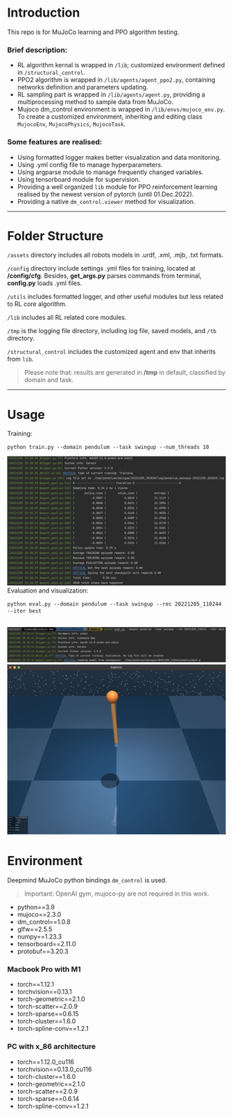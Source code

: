 # Introduction
This repo is for MuJoCo learning and PPO algorithm testing.

### Brief description:
- RL algorithm kernal is wrapped in `/lib`; customized environment defined in `/structural_control`.
- PPO2 algorithm is wrapped in `/lib/agents/agent_ppo2.py`, containing networks definition and parameters updating.
- RL sampling part is wrapped in `/lib/agents/agent.py`, providing a multiprocessing method to sample data from MuJoCo.
- Mujoco dm_control environment is wrapped in `/lib/envs/mujoco_env.py`. To create a customized environment, inheriting
and editing class `MujocoEnv`, `MujocoPhysics`, `MujocoTask`.

### Some features are realised:
- Using formatted logger makes better visualization and data monitoring.
- Using .yml config file to manage hyperparameters.
- Using argparse module to manage frequently changed variables.
- Using tensorboard module for supervision.
- Providing a well organized `lib` module for PPO reinforcement learning realised by the newest version of pytorch 
(until 01.Dec.2022).
- Providing a native `dm_control.viewer` method for visualization.

----
# Folder Structure

`/assets` directory includes all robots models in .urdf, .xml, .mjb, .txt formats.

`/config` directory include settings .yml files for training, located at **/config/cfg**. Besides, **get_args.py** 
parses commands from terminal, **config.py** loads .yml files.

`/utils` includes formatted logger, and other useful modules but less related to RL core algorithm.

`/lib` includes all RL related core modules.

`/tmp` is the logging file directory, including log file, saved models, and `/tb` directory.

`/structural_control` includes the customized agent and env that inherits from `lib`.

> Please note that: results are generated in **/tmp** in default, classified by domain and task.
----------------------

# Usage
Training:
```commandline
python train.py --domain pendulum --task swingup --num_threads 10
```
![avatar](utils/logging.jpg)
Evaluation and visualization:
```commandline
python eval.py --domain pendulum --task swingup --rec 20221205_110244 --iter best
```
![avatar](utils/eval_logging.jpg)
![avatar](utils/pendulum.jpg)
----------------------
# Environment

Deepmind MuJoCo python bindings `dm_control` is used.

> Important: OpenAI gym, mujoco-py are not required in this work.

- python==3.9
- mujoco==2.3.0
- dm_control==1.0.8
- glfw==2.5.5
- numpy==1.23.3
- tensorboard==2.11.0
- protobuf==3.20.3
### Macbook Pro with M1
- torch==1.12.1
- torchvision==0.13.1
- torch-geometric==2.1.0
- torch-scatter==2.0.9
- torch-sparse==0.6.15
- torch-cluster==1.6.0
- torch-spline-conv==1.2.1
### PC with x_86 architecture
- torch==1.12.0_cu116
- torchvision==0.13.0_cu116
- torch-cluster==1.6.0
- torch-geometric==2.1.0
- torch-scatter==2.0.9
- torch-sparse==0.6.14
- torch-spline-conv==1.2.1